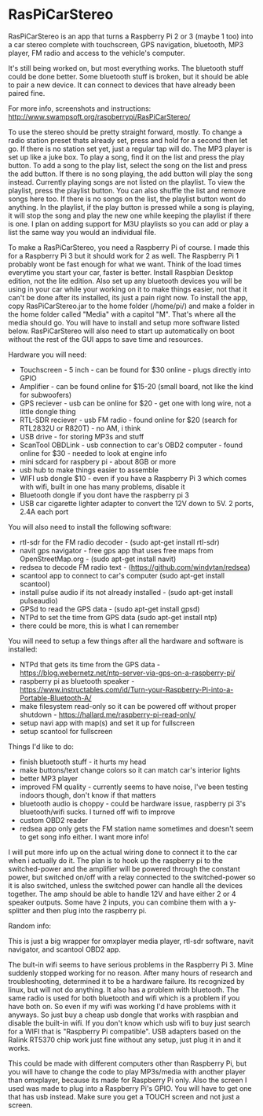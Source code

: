 # RasPiCarStereo
RasPiCarStereo is an app that turns a Raspberry Pi 2 or 3 (maybe 1 too) into a car stereo complete with touchscreen, GPS navigation, bluetooth, MP3 player, FM radio and access to the vehicle's computer.

It's still being worked on, but most everything works. The bluetooth stuff could be done better. Some bluetooth stuff is broken, but it should be able to pair a new device. It can connect to devices that have already been paired fine.

For more info, screenshots and instructions:
http://www.swampsoft.org/raspberrypi/RasPiCarStereo/

To use the stereo should be pretty straight forward, mostly. To change a radio station preset thats already set, press and hold for a second then let go. If there is no station set yet, just a regular tap will do. The MP3 player is set up like a juke box. To play a song, find it on the list and press the play button. To add a song to the play list, select the song on the list and press the add button. If there is no song playing, the add button will play the song instead. Currently playing songs are not listed on the playlist. To view the playlist, press the playlist button. You can also shuffle the list and remove songs here too. If there is no songs on the list, the playlist button wont do anything. In the playlist, if the play button is pressed while a song is playing, it will stop the song and play the new one while keeping the playlist if there is one. I plan on adding support for M3U playlists so you can add or play a list the same way you would an individual file.

To make a RasPiCarStereo, you need a Raspberry Pi of course. I made this for a Raspberry Pi 3 but it should work for 2 as well. The Raspberry Pi 1 probably wont be fast enough for what we want. Think of the load times everytime you start your car, faster is better. Install Raspbian Desktop edition, not the lite edition. Also set up any bluetooth devices you will be using in your car while your working on it to make things easier, not that it can't be done after its installed, its just a pain right now. To install the app, copy RasPiCarStereo.jar to the home folder (/home/pi/) and make a folder in the home folder called "Media" with a capitol "M". That's where all the media should go. You will have to install and setup more software listed below. RasPiCarStereo will also need to start up automatically on boot without the rest of the GUI apps to save time and resources.

Hardware you will need:

 - Touchscreen - 5 inch - can be found for $30 online - plugs directly into GPIO
 - Amplifier - can be found online for $15-20 (small board, not like the kind for subwoofers)
 - GPS reciever - usb can be online for $20 - get one with long wire, not a little dongle thing
 - RTL-SDR reciever - usb FM radio - found online for $20 (search for RTL2832U or R820T) - no AM, i think
 - USB drive - for storing MP3s and stuff
 - ScanTool OBDLink - usb connection to car's OBD2 computer - found online for $30 - needed to look at engine info
 - mini sdcard for raspbery pi - about 8GB or more
 - usb hub to make things easier to assemble
 - WIFI usb dongle $10 - even if you have a Raspberry Pi 3 which comes with wifi, built in one has many problems, disable it
 - Bluetooth dongle if you dont have the raspberry pi 3
 - USB car cigarette lighter adapter to convert the 12V down to 5V. 2 ports, 2.4A each port
 
You will also need to install the following software:
 
 - rtl-sdr for the FM radio decoder - (sudo apt-get install rtl-sdr)
 - navit gps navigator - free gps app that uses free maps from OpenStreetMap.org - (sudo apt-get install navit)
 - redsea to decode FM radio text - (https://github.com/windytan/redsea)
 - scantool app to connect to car's computer (sudo apt-get install scantool)
 - install pulse audio if its not already installed - (sudo apt-get install pulseaudio)
 - GPSd to read the GPS data - (sudo apt-get install gpsd)
 - NTPd to set the time from GPS data  (sudo apt-get install ntp)
 - there could be more, this is what I can remember

You will need to setup a few things after all the hardware and software is installed:

 - NTPd that gets its time from the GPS data - https://blog.webernetz.net/ntp-server-via-gps-on-a-raspberry-pi/
 - raspberry pi as bluetooth speaker - https://www.instructables.com/id/Turn-your-Raspberry-Pi-into-a-Portable-Bluetooth-A/
 - make filesystem read-only so it can be powered off without proper shutdown - https://hallard.me/raspberry-pi-read-only/
 - setup navi app with map(s) and set it up for fullscreen
 - setup scantool for fullscreen
 
Things I'd like to do:

 - finish bluetooth stuff - it hurts my head
 - make buttons/text change colors so it can match car's interior lights
 - better MP3 player
 - improved FM quality - currently seems to have noise, I've been testing indoors though, don't know if that matters
 - bluetooth audio is choppy - could be hardware issue, raspberry pi 3's bluetooth/wifi sucks. I turned off wifi to improve
 - custom OBD2 reader
 - redsea app only gets the FM station name sometimes and doesn't seem to get song info either. I want more info!
 
I will put more info up on the actual wiring done to connect it to the car when i actually do it. The plan is to hook up the  raspberry pi to the switched-power and the amplifier will be powered through the constant power, but switched on/off with a relay connected to the switched-power so it is also switched, unless the switched power can handle all the devices together. The amp should be able to handle 12V and have either 2 or 4 speaker outputs. Some have 2 inputs, you can combine them with a y-splitter and then plug into the raspberry pi.
 
Random info:

This is just a big wrapper for omxplayer media player, rtl-sdr software, navit navigator, and scantool OBD2 app.

The bult-in wifi seems to have serious problems in the Raspberry Pi 3. Mine suddenly stopped working for no reason. After many hours of research and troubleshooting, determined it to be a hardware failure. Its recognized by linux, but will not do anything. It also has a problem with bluetooth. The same radio is used for both bluetooth and wifi which is a problem if you have both on. So even if my wifi was working I'd have problems with it anyways. So just buy a cheap usb dongle that works with raspbian and disable the built-in wifi. If you don't know which usb wifi to buy just search for a WIFI that is "Raspberry Pi compatible". USB adapters based on the Ralink RT5370 chip work just fine without any setup, just plug it in and it works.

This could be made with different computers other than Raspberry Pi, but you will have to change the code to play MP3s/media with another player than omxplayer, because its made for Raspberry Pi only. Also the screen I used was made to plug into a Raspberry Pi's GPIO. You will have to get one that has usb instead. Make sure you get a TOUCH screen and not just a screen.
